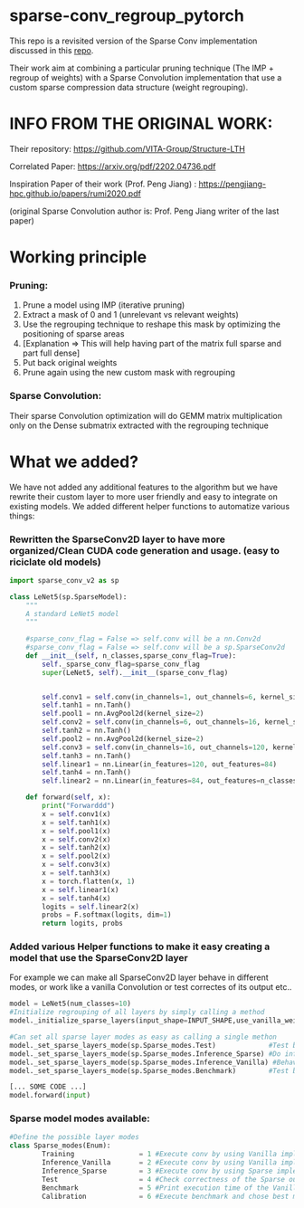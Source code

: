 # sparse-conv_regroup_pytorch

This repo is a revisited version of the Sparse Conv implementation discussed in this [repo](https://github.com/VITA-Group/Structure-LTH).

Their work aim at combining a particular pruning technique (The IMP + regroup of weights) with a Sparse Convolution implementation that use a custom sparse compression data structure (weight regrouping). 

# INFO FROM THE ORIGINAL WORK:
Their repository: https://github.com/VITA-Group/Structure-LTH

Correlated Paper: https://arxiv.org/pdf/2202.04736.pdf

Inspiration Paper of their work (Prof. Peng Jiang) : https://pengjiang-hpc.github.io/papers/rumi2020.pdf

(original Sparse Convolution author is: Prof. Peng Jiang writer of the last paper)

# Working principle

### Pruning:
1. Prune a model using IMP (iterative pruning)
2. Extract a mask of 0 and 1 (unrelevant vs relevant weights)
3. Use the regrouping technique to reshape this mask by optimizing the positioning of sparse areas 
3. [Explanation => This will help having part of the matrix full sparse and part full dense]
4. Put back original weights
5. Prune again using the new custom mask with regrouping

### Sparse Convolution:
Their sparse Convolution optimization will do GEMM matrix multiplication only on the Dense submatrix extracted with the regrouping technique

# What we added?
We have not added any additional features to the algorithm but we have rewrite their custom layer to more user friendly and easy to integrate on existing models.
We added different helper functions to automatize various things:
### Rewritten the SparseConv2D layer to have more organized/Clean CUDA code generation and usage. (easy to riciclate old models)
```python
import sparse_conv_v2 as sp

class LeNet5(sp.SparseModel):
    """
    A standard LeNet5 model
    """
    
    #sparse_conv_flag = False => self.conv will be a nn.Conv2d
    #sparse_conv_flag = False => self.conv will be a sp.SparseConv2d
    def __init__(self, n_classes,sparse_conv_flag=True):
        self._sparse_conv_flag=sparse_conv_flag
        super(LeNet5, self).__init__(sparse_conv_flag)


        self.conv1 = self.conv(in_channels=1, out_channels=6, kernel_size=5, stride=1,padding=1)
        self.tanh1 = nn.Tanh()
        self.pool1 = nn.AvgPool2d(kernel_size=2)
        self.conv2 = self.conv(in_channels=6, out_channels=16, kernel_size=5, stride=1)
        self.tanh2 = nn.Tanh()
        self.pool2 = nn.AvgPool2d(kernel_size=2)
        self.conv3 = self.conv(in_channels=16, out_channels=120, kernel_size=5, stride=1)
        self.tanh3 = nn.Tanh()
        self.linear1 = nn.Linear(in_features=120, out_features=84)
        self.tanh4 = nn.Tanh()
        self.linear2 = nn.Linear(in_features=84, out_features=n_classes)

    def forward(self, x):
        print("Forwarddd")
        x = self.conv1(x)
        x = self.tanh1(x)
        x = self.pool1(x)
        x = self.conv2(x)
        x = self.tanh2(x)
        x = self.pool2(x)
        x = self.conv3(x)
        x = self.tanh3(x)
        x = torch.flatten(x, 1)
        x = self.linear1(x)
        x = self.tanh4(x)
        logits = self.linear2(x)
        probs = F.softmax(logits, dim=1)
        return logits, probs
```
### Added various Helper functions to make it easy creating a model that use the SparseConv2D layer 
For example we can make all SparseConv2D layer behave in different modes, or work like a vanilla Convolution or test correctes of its output etc..

```python
model = LeNet5(num_classes=10)
#Initialize regrouping of all layers by simply calling a method
model._initialize_sparse_layers(input_shape=INPUT_SHAPE,use_vanilla_weights=True)

#Can set all sparse layer modes as easy as calling a single methon
model._set_sparse_layers_mode(sp.Sparse_modes.Test)             #Test behaviour of each individual layer 
model._set_sparse_layers_mode(sp.Sparse_modes.Inference_Sparse) #Do inference Sparse
model._set_sparse_layers_mode(sp.Sparse_modes.Inference_Vanilla) #Behave like a normal nn.Conv2D
model._set_sparse_layers_mode(sp.Sparse_modes.Benchmark)        #Test benchmark of each individual layer

[... SOME CODE ...]
model.forward(input)
```
### Sparse model modes available:
```python
#Define the possible layer modes
class Sparse_modes(Enum):
        Training                = 1 #Execute conv by using Vanilla implementation
        Inference_Vanilla       = 2 #Execute conv by using Vanilla implementation
        Inference_Sparse        = 3 #Execute conv by using Sparse implementation
        Test                    = 4 #Check correctness of the Sparse output
        Benchmark               = 5 #Print execution time of the Vanilla vs Sparse implementation
        Calibration             = 6 #Execute benchmark and chose best mode to use on this layer with a specific batch size

```

